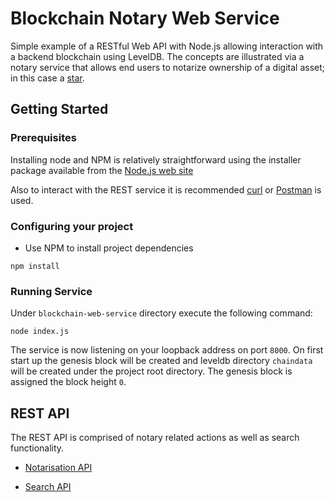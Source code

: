 # Blockchain Notary Web Service

Simple example of a RESTful Web API with Node.js allowing interaction with a backend blockchain using LevelDB.  The concepts are illustrated via a notary service that allows end users to notarize ownership of a digital asset; in this case a [star](https://www.google.com/sky/).

## Getting Started

### Prerequisites

Installing node and NPM is relatively straightforward using the installer package available from the [Node.js web site](https://nodejs.org/en/]) 

Also to interact with the REST service it is recommended [curl](https://github.com/curl/curl) or [Postman](https://www.getpostman.com/) is used. 

### Configuring your project

- Use NPM to install project dependencies

```
npm install
```

### Running Service

Under `blockchain-web-service` directory execute the following command:

```
node index.js
```

The service is now listening on your loopback address on port `8000`.  On first start up the genesis block will be created and leveldb directory `chaindata` will be created under the project root directory.  The genesis block is assigned the block height `0`.  

 

## REST API

The REST API is comprised of notary related actions as well as search functionality.

- [Notarisation API](api/notarisation_api.md)

- [Search API](api/search_api.md)

